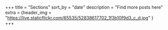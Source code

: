+++
title = "Sections"
sort_by = "date"
description = "Find more posts here"
extra = {header_img = "https://live.staticflickr.com/65535/52838617702_1f3b10f9d3_c_d.jpg" }
+++
